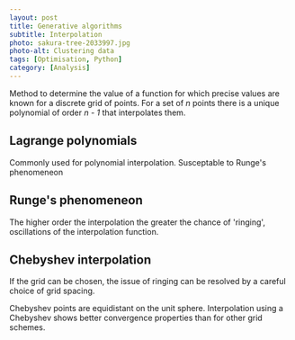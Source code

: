 ```yaml
---
layout: post
title: Generative algorithms
subtitle: Interpolation
photo: sakura-tree-2033997.jpg
photo-alt: Clustering data
tags: [Optimisation, Python]
category: [Analysis]
---
```


Method to determine the value of a function for which precise values are known for a discrete grid of points. For a set of 
_n_ points there is a unique polynomial of order _n - 1_ that interpolates them.


## Lagrange polynomials

Commonly used for polynomial interpolation. Susceptable to Runge's phenomeneon

## Runge's phenomeneon

The higher order the interpolation the greater the chance of 'ringing', oscillations of the interpolation function.

## Chebyshev interpolation

If the grid can be chosen, the issue of ringing can be resolved by a careful choice of grid spacing. 

Chebyshev points are equidistant on the unit sphere. Interpolation using a Chebyshev shows better convergence properties 
than for other grid schemes.  